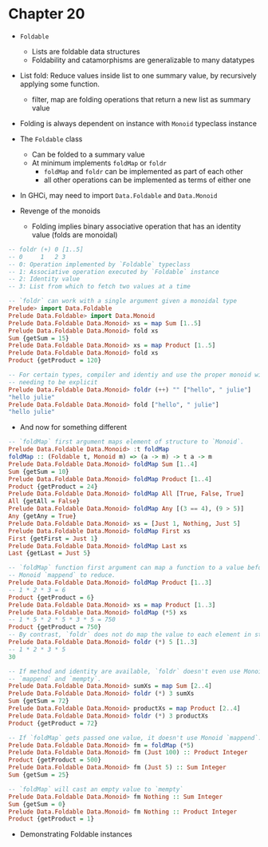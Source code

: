 # Chapter 20

- `Foldable`
    - Lists are foldable data structures
    - Foldability and catamorphisms are generalizable to many datatypes

- List fold: Reduce values inside list to one summary value, by recursively
  applying some function.
    - filter, map are folding operations that return a new list as summary value

- Folding is always dependent on instance with `Monoid` typeclass instance

- The `Foldable` class
    - Can be folded to a summary value
    - At minimum implements `foldMap` or `foldr`
        - `foldMap` and `foldr` can be implemented as part of each other
        - all other operations can be implemented as terms of either one

- In GHCi, may need to import `Data.Foldable` and `Data.Monoid`

- Revenge of the monoids
    - Folding implies binary associative operation that has an identity value
      (folds are monoidal)

```haskell
-- foldr (+) 0 [1..5]
-- 0     1   2 3
-- 0: Operation implemented by `Foldable` typeclass
-- 1: Associative operation executed by `Foldable` instance
-- 2: Identity value
-- 3: List from which to fetch two values at a time

-- `foldr` can work with a single argument given a monoidal type
Prelude> import Data.Foldable
Prelude Data.Foldable> import Data.Monoid
Prelude Data.Foldable Data.Monoid> xs = map Sum [1..5]
Prelude Data.Foldable Data.Monoid> fold xs
Sum {getSum = 15}
Prelude Data.Foldable Data.Monoid> xs = map Product [1..5]
Prelude Data.Foldable Data.Monoid> fold xs
Product {getProduct = 120}

-- For certain types, compiler and identiy and use the proper monoid without
-- needing to be explicit
Prelude Data.Foldable Data.Monoid> foldr (++) "" ["hello", " julie"]
"hello julie"
Prelude Data.Foldable Data.Monoid> fold ["hello", " julie"]
"hello julie"
```

- And now for something different

```haskell
-- `foldMap` first argument maps element of structure to `Monoid`.
Prelude Data.Foldable Data.Monoid> :t foldMap
foldMap :: (Foldable t, Monoid m) => (a -> m) -> t a -> m
Prelude Data.Foldable Data.Monoid> foldMap Sum [1..4]
Sum {getSum = 10}
Prelude Data.Foldable Data.Monoid> foldMap Product [1..4]
Product {getProduct = 24}
Prelude Data.Foldable Data.Monoid> foldMap All [True, False, True]
All {getAll = False}
Prelude Data.Foldable Data.Monoid> foldMap Any [(3 == 4), (9 > 5)]
Any {getAny = True}
Prelude Data.Foldable Data.Monoid> xs = [Just 1, Nothing, Just 5]
Prelude Data.Foldable Data.Monoid> foldMap First xs
First {getFirst = Just 1}
Prelude Data.Foldable Data.Monoid> foldMap Last xs
Last {getLast = Just 5}

-- `foldMap` function first argument can map a function to a value before using
-- Monoid `mappend` to reduce.
Prelude Data.Foldable Data.Monoid> foldMap Product [1..3]
-- 1 * 2 * 3 = 6
Product {getProduct = 6}
Prelude Data.Foldable Data.Monoid> xs = map Product [1..3]
Prelude Data.Foldable Data.Monoid> foldMap (*5) xs
-- 1 * 5 * 2 * 5 * 3 * 5 = 750
Product {getProduct = 750}
-- By contrast, `foldr` does not do map the value to each element in structure
Prelude Data.Foldable Data.Monoid> foldr (*) 5 [1..3]
-- 1 * 2 * 3 * 5
30

-- If method and identity are available, `foldr` doesn't even use Monoid
-- `mappend` and `mempty`.
Prelude Data.Foldable Data.Monoid> sumXs = map Sum [2..4]
Prelude Data.Foldable Data.Monoid> foldr (*) 3 sumXs
Sum {getSum = 72}
Prelude Data.Foldable Data.Monoid> productXs = map Product [2..4]
Prelude Data.Foldable Data.Monoid> foldr (*) 3 productXs
Product {getProduct = 72}

-- If `foldMap` gets passed one value, it doesn't use Monoid `mappend`.
Prelude Data.Foldable Data.Monoid> fm = foldMap (*5)
Prelude Data.Foldable Data.Monoid> fm (Just 100) :: Product Integer
Product {getProduct = 500}
Prelude Data.Foldable Data.Monoid> fm (Just 5) :: Sum Integer
Sum {getSum = 25}

-- `foldMap` will cast an empty value to `mempty`
Prelude Data.Foldable Data.Monoid> fm Nothing :: Sum Integer
Sum {getSum = 0}
Prelude Data.Foldable Data.Monoid> fm Nothing :: Product Integer
Product {getProduct = 1}
```

- Demonstrating Foldable instances
